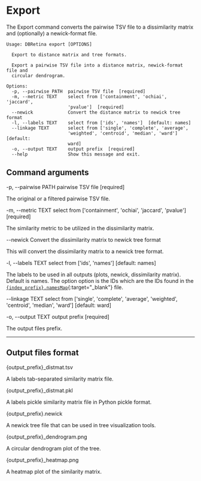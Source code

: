 # Export

The Export command converts the pairwise TSV file to a dissimilarity matrix and (optionally) a newick-format file.

```
Usage: DBRetina export [OPTIONS]

  Export to distance matrix and tree formats.

  Export a pairwise TSV file into a distance matrix, newick-format file and
  circular dendrogram.

Options:
  -p, --pairwise PATH  pairwise TSV file  [required]
  -m, --metric TEXT    select from ['containment', 'ochiai', 'jaccard',
                       'pvalue']  [required]
  --newick             Convert the distance matrix to newick tree format
  -l, --labels TEXT    select from ['ids', 'names']  [default: names]
  --linkage TEXT       select from ['single', 'complete', 'average',
                       'weighted', 'centroid', 'median', 'ward']  [default:
                       ward]
  -o, --output TEXT    output prefix  [required]
  --help               Show this message and exit.
```

## Command arguments


<span class="cmd"> -p, --pairwise PATH  pairwise TSV file  [required] </span>

The original or a filtered pairwise TSV file.

<span class="cmd"> -m, --metric TEXT    select from ['containment', 'ochiai', 'jaccard', 'pvalue']  [required] </span>

The similarity metric to be utilized in the dissimilarity matrix.

<span class="cmd"> --newick              Convert the dissimilarity matrix to newick tree format </span>

This will convert the dissimilarity matrix to a newick tree format.

<span class="cmd"> -l, --labels TEXT    select from ['ids', 'names']  [default: names] </span>

The labels to be used in all outputs (plots, newick, dissimilarity matrix). Default is names. The option option is the IDs which are the IDs found in the [`{index_prefix}.namesMap`](dbretina_index.md){:target="_blank"} file.

<span class="cmd"> --linkage TEXT       select from ['single', 'complete', 'average', 'weighted', 'centroid', 'median', 'ward']  [default: ward] </span>

<span class="cmd"> -o, --output TEXT    output prefix  [required] </span>

The output files prefix.


---


## Output files format

<span class="cmd"> {output_prefix}_distmat.tsv </span>

A labels tab-separated similarity matrix file.

<span class="cmd"> {output_prefix}_distmat.pkl </span>

A labels pickle similarity matrix file in Python pickle format.

<span class="cmd"> {output_prefix}.newick </span>

A newick tree file that can be used in tree visualization tools.

<span class="cmd"> {output_prefix}_dendrogram.png </span>

A circular dendrogram plot of the tree.

<span class="cmd"> {output_prefix}_heatmap.png </span>

A heatmap plot of the similarity matrix.